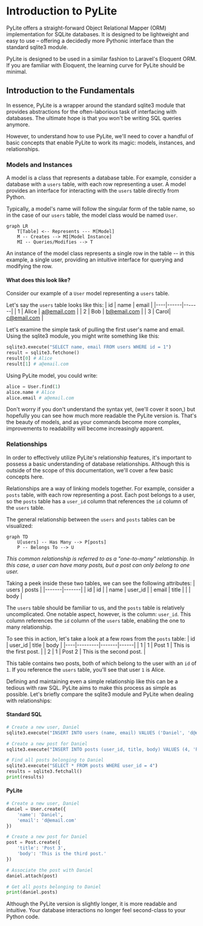 # Introduction to PyLite

PyLite offers a straight-forward Object Relational Mapper (ORM) implementation for SQLite databases. It is designed to be lightweight and easy to use – offering a decidedly more Pythonic interface than the standard sqlite3 module.

PyLite is designed to be used in a similar fashion to Laravel's Eloquent ORM. If you are familiar with Eloquent, the learning curve for PyLite should be minimal.

## Introduction to the Fundamentals

In essence, PyLite is a wrapper around the standard sqlite3 module that provides abstractions for the often-laborious task of interfacing with databases. The ultimate hope is that you won't be writing SQL queries anymore.

However, to understand how to use PyLite, we'll need to cover a handful of basic concepts that enable PyLite to work its magic: models, instances, and relationships.

### Models and Instances

A model is a class that represents a database table. For example, consider a database with a `users` table, with each row representing a user. A model provides an interface for interacting with the `users` table directly from Python.

Typically, a model's name will follow the singular form of the table name, so in the case of our `users` table, the model class would be named `User`.

```mermaid
graph LR
    T[Table] <-- Represents --- M[Model]
    M -- Creates --> MI[Model Instance]
    MI -- Queries/Modifies --> T
```

An instance of the model class represents a single row in the table -- in this example, a single user, providing an intuitive interface for querying and modifying the row.

#### What does this look like?

Consider our example of a `User` model representing a `users` table.

Let's say the `users` table looks like this:
| id | name | email |
|----|------|-------|
| 1 | Alice | a@email.com |
| 2 | Bob | b@email.com |
| 3 | Carol| c@email.com |

Let's examine the simple task of pulling the first user's name and email. Using the sqlite3 module, you might write something like this:

```python
sqlite3.execute("SELECT name, email FROM users WHERE id = 1")
result = sqlite3.fetchone()
result[0] # Alice
result[1] # a@email.com
```

Using PyLite model, you could write:

```python
alice = User.find(1)
alice.name # Alice
alice.email # a@email.com
```

Don't worry if you don't understand the syntax yet, (we'll cover it soon,) but hopefully you can see how much more readable the PyLite version is. That's the beauty of models, and as your commands become more complex, improvements to readability will become increasingly apparent.

### Relationships

In order to effectively utilize PyLite's relationship features, it's important to possess a basic understanding of database relationships. Although this is outside of the scope of this documentation, we'll cover a few basic concepts here.

Relationships are a way of linking models together. For example, consider a `posts` table, with each row representing a post. Each post belongs to a user, so the `posts` table has a `user_id` column that references the `id` column of the `users` table.

The general relationship between the `users` and `posts` tables can be visualized:

```mermaid
graph TD
    U[users] -- Has Many --> P[posts]
    P -- Belongs To --> U
```

_This common relationship is referred to as a "one-to-many" relationship. In this case, a user can have many posts, but a post can only belong to one user._

Taking a peek inside these two tables, we can see the following attributes:
| users | posts |
|-------|-------|
| id | id |
| name | user_id |
| email | title |
| | body |

The `users` table should be familiar to us, and the `posts` table is relatively uncomplicated. One notable aspect, however, is the column: `user_id`. This column references the `id` column of the `users` table, enabling the one to many relationship.

To see this in action, let's take a look at a few rows from the `posts` table:
| id | user_id | title | body |
|----|---------|-------|------|
| 1 | 1 | Post 1 | This is the first post. |
| 2 | 1 | Post 2 | This is the second post. |

This table contains two posts, both of which belong to the user with an `id` of `1`. If you reference the `users` table, you'll see that user `1` is Alice.

Defining and maintaining even a simple relationship like this can be a tedious with raw SQL. PyLite aims to make this process as simple as possible. Let's briefly compare the sqlite3 module and PyLite when dealing with relationships:

#### Standard SQL

```python
# Create a new user, Daniel
sqlite3.execute("INSERT INTO users (name, email) VALUES ('Daniel', 'd@email.com')")

# Create a new post for Daniel
sqlite3.execute("INSERT INTO posts (user_id, title, body) VALUES (4, 'Post 3', 'This is the third post.')")

# Find all posts belonging to Daniel
sqlite3.execute("SELECT * FROM posts WHERE user_id = 4")
results = sqlite3.fetchall()
print(results)
```

#### PyLite

```python
# Create a new user, Daniel
daniel = User.create({
    'name': 'Daniel',
    'email': 'd@email.com'
})

# Create a new post for Daniel
post = Post.create({
    'title': 'Post 3',
    'body': 'This is the third post.'
})

# Associate the post with Daniel
daniel.attach(post)

# Get all posts belonging to Daniel
print(daniel.posts)
```

Although the PyLite version is slightly longer, it is more readable and intuitive. Your database interactions no longer feel second-class to your Python code.
